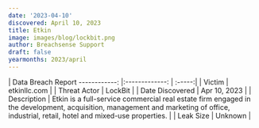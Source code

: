 ```yaml
---
date: '2023-04-10'
discovered: April 10, 2023
title: Etkin
image: images/blog/lockbit.png
author: Breachsense Support
draft: false
yearmonths: 2023/april
---
```



| Data Breach Report
------------:     |:-------------:    | :-----:|
| Victim      | etkinllc.com      | 
| Threat Actor      | LockBit      | 
| Date Discovered      | Apr 10, 2023      | 
| Description      | Etkin is a full-service commercial real estate firm engaged in the development, acquisition, management and marketing of office, industrial, retail, hotel and mixed-use properties.      | 
| Leak Size      | Unknown      | 

